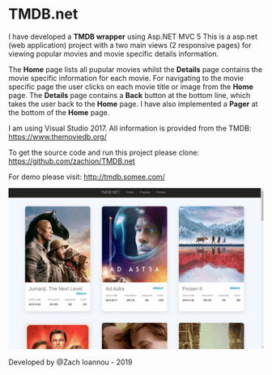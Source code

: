 # TMDB.net
I have developed a **TMDB wrapper**  using Asp.NET MVC 5 
This is a asp.net (web application) project with a two main views (2 responsive pages) for viewing popular movies and
movie specific details information. 

The **Home** page lists all pupular movies whilst the **Details** page contains the movie specific information for each movie. For navigating to the movie specific page the user clicks on each movie title or image from the **Home** page. The **Details** page contains a **Back** button at the bottom line, which takes the user back to the **Home** page. I have also implemented a **Pager** at the bottom of the **Home** page. 

I am  using Visual Studio 2017. 
All information is provided from the TMDB: https://www.themoviedb.org/

To get the source code and run this project please clone: https://github.com/zachion/TMDB.net

For demo please visit: http://tmdb.somee.com/

![](TMDB-net-demo.gif)

Developed by @Zach Ioannou - 2019
